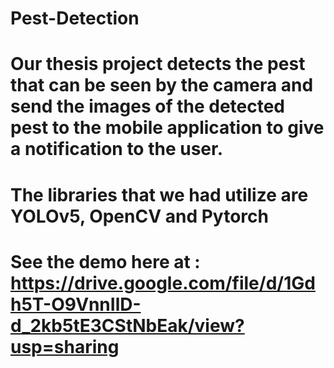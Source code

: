 # Pest-Detection
# Our thesis project detects the pest that can be seen by the camera and send the images of the detected pest to the mobile application to give a notification to the user.
# The libraries that we had utilize are YOLOv5, OpenCV and Pytorch
# See the demo here at : https://drive.google.com/file/d/1Gdh5T-O9VnnIlD-d_2kb5tE3CStNbEak/view?usp=sharing
